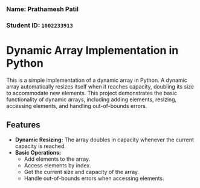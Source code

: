 ### Name: Prathamesh Patil  
### Student ID: `1002233913`

# Dynamic Array Implementation in Python

This is a simple implementation of a dynamic array in Python. A dynamic array automatically resizes itself when it reaches capacity, doubling its size to accommodate new elements. This project demonstrates the basic functionality of dynamic arrays, including adding elements, resizing, accessing elements, and handling out-of-bounds errors.

## Features
- **Dynamic Resizing:** The array doubles in capacity whenever the current capacity is reached.
- **Basic Operations:** 
  - Add elements to the array.
  - Access elements by index.
  - Get the current size and capacity of the array.
  - Handle out-of-bounds errors when accessing elements.